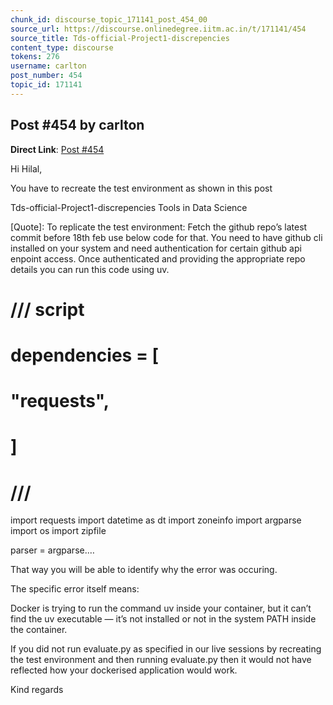 ```yaml
---
chunk_id: discourse_topic_171141_post_454_00
source_url: https://discourse.onlinedegree.iitm.ac.in/t/171141/454
source_title: Tds-official-Project1-discrepencies
content_type: discourse
tokens: 276
username: carlton
post_number: 454
topic_id: 171141
---
```


## Post #454 by carlton

**Direct Link**: [Post #454](https://discourse.onlinedegree.iitm.ac.in/t/171141/454)

Hi Hilal,

You have to recreate the test environment as shown in this post

Tds-official-Project1-discrepencies Tools in Data Science
 
 [Quote]: 
 To replicate the test environment: 
Fetch the github repo’s latest commit before 18th feb use below code for that. You need to have github cli installed on your system and need authentication for certain github api enpoint access. Once authenticated and providing the appropriate repo details you can run this code using uv. 
# /// script
# dependencies = [
# "requests",
# ]
# ///

import requests
import datetime as dt
import zoneinfo
import argparse
import os
import zipfile

parser = argparse.…

That way you will be able to identify why the error was occuring.

The specific error itself means:

Docker is trying to run the command uv inside your container, but it can’t find the uv executable — it’s not installed or not in the system PATH inside the container.

If you did not run evaluate.py as specified in our live sessions by recreating the test environment and then running evaluate.py then it would not have reflected how your dockerised application would work.

Kind regards
